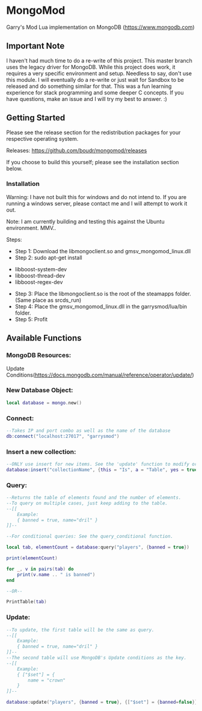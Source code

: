 # MongoMod

Garry's Mod Lua implementation on MongoDB (https://www.mongodb.com)

## Important Note
I haven't had much time to do a re-write of this project. This master branch uses the legacy driver for MongoDB. While this project does work, it requires a very specific environment and setup. Needless to say, don't use this module. I will eventually do a re-write or just wait for Sandbox to be released and do something similar for that. This was a fun learning experience for stack programming and some deeper C concepts. If you have questions, make an issue and I will try my best to answer. :)

## Getting Started

Please see the release section for the redistribution packages for your respective operating system.

Releases: https://github.com/boudr/mongomod/releases

If you choose to build this yourself; please see the installation section below.

### Installation
Warning: I have not built this for windows and do not intend to. If you are running a windows server, please contact me and I will attempt to work it out.

Note: I am currently building and testing this against the Ubuntu environment. MMV..

Steps:
* Step 1: Download the libmongoclient.so and gmsv_mongomod_linux.dll
* Step 2: sudo apt-get install 
- libboost-system-dev
- libboost-thread-dev
- libboost-regex-dev
* Step 3: Place the libmongoclient.so is the root of the steamapps folder. (Same place as srcds_run)
* Step 4: Place the gmsv_mongomod_linux.dll in the garrysmod/lua/bin folder.
* Step 5: Profit

## Available Functions

### MongoDB Resources:
Update Conditions(https://docs.mongodb.com/manual/reference/operator/update/)

### New Database Object:
```lua
local database = mongo.new()
```
### Connect:
```lua
--Takes IP and port combo as well as the name of the database
db:connect("localhost:27017", "garrysmod")
```
### Insert a new collection:
```lua
--ONLY use insert for new items. See the 'update' function to modify or add to existing data.
database:insert("collectionName", {this = "Is", a = "Table", yes = true, wow = 1})
```
### Query:
```lua
--Returns the table of elements found and the number of elements.
--To query on multiple cases, just keep adding to the table.
--[[
	Example:
	{ banned = true, name="dril" }
]]--

--For conditional queries: See the query_conditional function.

local tab, elementCount = database:query("players", {banned = true})

print(elementCount)

for _, v in pairs(tab) do
	print(v.name .. " is banned")
end

--OR--

PrintTable(tab)
```
### Update:
```lua
--To update, the first table will be the same as query.
--[[
	Example:
	{ banned = true, name="dril" }
]]--
--The second table will use MongoDB's Update conditions as the key.
--[[
    Example:
    { ["$set"] = {
        name = "crown"
    }
]]--

database:update("players", {banned = true}, {["$set"] = {banned=false}})
```
